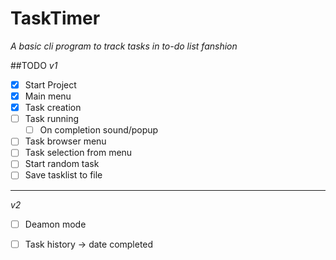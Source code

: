 # TaskTimer
_A basic cli program to track tasks in to-do list fanshion_

##TODO
 _v1_
- [x] Start Project
- [x] Main menu
- [x] Task creation
- [ ] Task running
    - [ ] On completion sound/popup
- [ ] Task browser menu
- [ ] Task selection from menu
- [ ] Start random task
- [ ] Save tasklist to file

---------

_v2_
- [ ] Deamon mode
- [ ] Task history -> date completed
    

